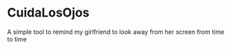 # CuidaLosOjos

A simple tool to remind my girlfriend to look away from her screen from time to time
